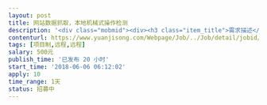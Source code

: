```yaml
---                
layout: post       
title: 网站数据抓取，本地机械式操作检测           
description: '<div class="mobmid"><div><h3 class="item_title">需求描述</h3><p>一、项目需求 <br/>主要是定时或网站数据有更新时抓取网站指定数据内容，并根据要求转换为可导入本地软件的格式或直接导入，主网站和备用网站<br/>并对本地软件进行一系列操作并检测是否成功，成功后识别转换并进行网站投递操作<br/>二、人才需求 <br/>语言不限<br/>三、合作模式 <br/>单一工具开发，可用按键精灵脚本，但得保证不出错，<br/>四、周期 <br/>周期1天内</p></div><!--info end--></div>'     
contenturl: https://www.yuanjisong.com/Webpage/Job/../Job/detail/jobid/101532      
tags: [项目制,远程,远程]            
salary: 500元          
publish_time: '已发布 20 小时'         
start_time: '2018-06-06 06:12:02'           
apply: 10                   
time_range: 1天              
status: 招募中                  
---                 
```

